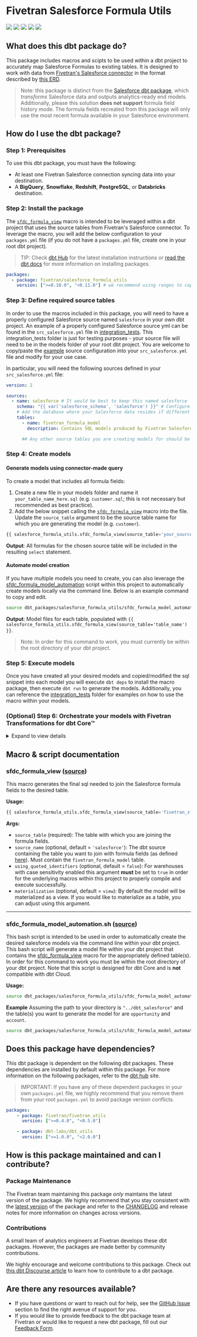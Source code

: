 # Fivetran Salesforce Formula Utils

<p align="left">
    <a alt="License"
        href="https://github.com/fivetran/dbt_salesforce_formula_utils/blob/main/LICENSE">
        <img src="https://img.shields.io/badge/License-Apache%202.0-blue.svg" /></a>
    <a alt="dbt-core">
        <img src="https://img.shields.io/badge/dbt_Core™_version->=1.3.0_,<2.0.0-orange.svg" /></a>
    <a alt="Maintained?">
        <img src="https://img.shields.io/badge/Maintained%3F-yes-green.svg" /></a>
    <a alt="PRs">
        <img src="https://img.shields.io/badge/Contributions-welcome-blueviolet" /></a>
    <a alt="Fivetran Quickstart Compatible"
        href="https://fivetran.com/docs/transformations/dbt/quickstart">
        <img src="https://img.shields.io/badge/Fivetran_Quickstart_Compatible%3F-yes-green.svg" /></a>
</p>

## What does this dbt package do?
This package includes macros and scipts to be used within a dbt project to accurately map Salesforce Formulas to existing tables. It is designed to work with data from [Fivetran's Salesforce connector](https://fivetran.com/docs/applications/salesforce) in the format described by [this ERD](https://fivetran.com/docs/applications/salesforce#schema).

> Note: this package is distinct from the [Salesforce dbt package](https://github.com/fivetran/dbt_salesforce), which _transforms_ Salesforce data and outputs analytics-ready end models.
> Additionally, please this solution **does not support** formula field history mode. The formula fields recreated from this package will only use the most recent formula available in your Salesforce environment.

## How do I use the dbt package?
### Step 1: Prerequisites
To use this dbt package, you must have the following:
- At least one Fivetran Salesforce connection syncing data into your destination.
- A **BigQuery**, **Snowflake**, **Redshift**, **PostgreSQL**, or **Databricks** destination.

### Step 2: Install the package
The [`sfdc_formula_view`](https://github.com/fivetran/dbt_salesforce_formula_utils#sfdc_formula_view-source) macro is intended to be leveraged within a dbt project that uses the source tables from Fivetran's Salesforce connector. To leverage the macro, you will add the below configuration to your `packages.yml` file (if you do not have a `packages.yml` file, create one in your root dbt project).
> TIP: Check [dbt Hub](https://hub.getdbt.com/) for the latest installation instructions or [read the dbt docs](https://docs.getdbt.com/docs/package-management) for more information on installing packages.
```yml
packages:
  - package: fivetran/salesforce_formula_utils
    version: [">=0.10.0", "<0.11.0"] # we recommend using ranges to capture non-breaking changes automatically
```

### Step 3: Define required source tables
In order to use the macros included in this package, you will need to have a properly configured Salesforce source named `salesforce` in your own dbt project. An example of a properly configured Salesforce source yml can be found in the `src_salesforce.yml` file in [integration_tests](https://github.com/fivetran/dbt_salesforce_formula_utils/blob/main/integration_tests/models/src_fivetran_formula.yml). This integration_tests folder is just for testing purposes - your source file will need to be in the models folder of your root dbt project. You are welcome to copy/paste the [example](https://github.com/fivetran/dbt_salesforce_formula_utils/blob/main/integration_tests/models/src_fivetran_formula.yml) source configuration into your `src_salesforce.yml` file and modify for your use case.

In particular, you will need the following sources defined in your `src_salesforce.yml` file:
```yml
version: 2

sources:
  - name: salesforce # It would be best to keep this named salesforce
    schema: "{{ var('salesforce_schema', 'salesforce') }}" # Configure the salesforce_schema var from your dbt_project.yml (alternatively you can hard-code the schema here if only using one Salesforce connection)
    # Add the database where your Salesforce data resides if different from the target database. Eg. 'my_salesforce_database'. By default the target.database is used.
    tables:
      - name: fivetran_formula_model
        description: Contains SQL models produced by Fivetran Salesforce connector

      ## Any other source tables you are creating models for should be defined here as well. They aren't required, but it is best organizational practice and allows Fivetran to compile data lineage graphs
```

### Step 4: Create models
#### Generate models using connector-made query

To create a model that includes all formula fields:
1. Create a new file in your models folder and name it `your_table_name_here.sql` (e.g. `customer.sql`; this is not necessary but recommended as best practice).
2. Add the below snippet calling the [`sfdc_formula_view`](https://github.com/fivetran/dbt_salesforce_formula_utils#sfdc_formula_view-source) macro into the file. Update the `source_table` argument to be the source table name for which you are generating the model (e.g. `customer`).
```sql
{{ salesforce_formula_utils.sfdc_formula_view(source_table='your_source_table_name_here') }}
```

**Output**: All formulas for the chosen source table will be included in the resulting `select` statement.

#### Automate model creation
If you have multiple models you need to create, you can also leverage the [sfdc_formula_model_automation](https://github.com/fivetran/dbt_salesforce_formula_utils#sfdc_formula_model_automationsh-source) script within this project to automatically create models locally via the command line. Below is an example command to copy and edit.

```bash
source dbt_packages/salesforce_formula_utils/sfdc_formula_model_automation.sh "../path/to/directory" "desired_table_1,desired_table_2,desired_table_infinity"
```

**Output**: Model files for each table, populated with `{{ salesforce_formula_utils.sfdc_formula_view(source_table='table_name') }}`.

> Note: In order for this command to work, you must currently be within the root directory of your dbt project.

### Step 5: Execute models
Once you have created all your desired models and copied/modified the sql snippet into each model you will execute `dbt deps` to install the macro package, then execute `dbt run` to generate the models. Additionally, you can reference the [integration_tests](https://github.com/fivetran/dbt_salesforce_formula_utils/tree/main/integration_tests/models) folder for examples on how to use the macro within your models.

### (Optional) Step 6: Orchestrate your models with Fivetran Transformations for dbt Core™
<details><summary>Expand to view details</summary>
<br>

Fivetran offers the ability for you to orchestrate your dbt project through [Fivetran Transformations for dbt Core™](https://fivetran.com/docs/transformations/dbt). Learn how to set up your project for orchestration through Fivetran in our [Transformations for dbt Core setup guides](https://fivetran.com/docs/transformations/dbt#setupguide).
</details>

## Macro & script documentation

### sfdc_formula_view ([source](https://github.com/fivetran/dbt_salesforce_formula_utils/blob/main/macros/sfdc_formula_view.sql))
This macro generates the final sql needed to join the Salesforce formula fields to the desired table.

**Usage:**
```sql
{{ salesforce_formula_utils.sfdc_formula_view(source_table='fivetran_sfdc_example_table') }}
```
**Args:**
* `source_table` (required): The table with which you are joining the formula fields.
* `source_name` (optional, default = `'salesforce'`): The dbt source containing the table you want to join with formula fields (as defined [here](https://github.com/fivetran/dbt_salesforce_formula_utils/tree/main#step-3-define-required-source-tables)). Must contain the `fivetran_formula_model` table.
* `using_quoted_identifiers` (optional, default = `false`): For warehouses with case sensitivity enabled this argument **must** be set to `true` in order for the underlying macros within this project to properly compile and execute successfully.
* `materialization` (optional, default = `view`): By default the model will be materialized as a view. If you would like to materialize as a table, you can adjust using this argument.
----

### sfdc_formula_model_automation.sh ([source](https://github.com/fivetran/dbt_salesforce_formula_utils/blob/main/sfdc_formula_model_automation.sh))
This bash script is intended to be used in order to automatically create the desired salesforce models via the command line within your dbt project. This bash script will generate a model file within your dbt project that contains the [sfdc_formula_view](https://github.com/fivetran/dbt_salesforce_formula_utils/blob/main/macros/sfdc_formula_view.sql) macro for the appropriately defined table(s). In order for this command to work you must be within the root directory of your dbt project. Note that this script is designed for dbt Core and is **not** compatible with dbt Cloud.

**Usage:**
```bash
source dbt_packages/salesforce_formula_utils/sfdc_formula_model_automation.sh "../path/to/directory" "desired_table(s)"
```

**Example**
Assuming the path to your directory is `"../dbt_salesforce"` and the table(s) you want to generate the model for are `opportunity` and `account`.
```bash
source dbt_packages/salesforce_formula_utils/sfdc_formula_model_automation.sh "../dbt_salesforce" "opportunity,account"
```

## Does this package have dependencies?
This dbt package is dependent on the following dbt packages. These dependencies are installed by default within this package. For more information on the following packages, refer to the [dbt hub](https://hub.getdbt.com/) site.
> IMPORTANT: If you have any of these dependent packages in your own `packages.yml` file, we highly recommend that you remove them from your root `packages.yml` to avoid package version conflicts.
```yml
packages:
    - package: fivetran/fivetran_utils
      version: [">=0.4.0", "<0.5.0"]

    - package: dbt-labs/dbt_utils
      version: [">=1.0.0", "<2.0.0"]
```

## How is this package maintained and can I contribute?
### Package Maintenance
The Fivetran team maintaining this package _only_ maintains the latest version of the package. We highly recommend that you stay consistent with the [latest version](https://hub.getdbt.com/fivetran/salesforce_formula_utils/latest/) of the package and refer to the [CHANGELOG](https://github.com/fivetran/dbt_salesforce_formula_utils/blob/main/CHANGELOG.md) and release notes for more information on changes across versions.

### Contributions
A small team of analytics engineers at Fivetran develops these dbt packages. However, the packages are made better by community contributions.

We highly encourage and welcome contributions to this package. Check out [this dbt Discourse article](https://discourse.getdbt.com/t/contributing-to-a-dbt-package/657) to learn how to contribute to a dbt package.

## Are there any resources available?
- If you have questions or want to reach out for help, see the [GitHub Issue](https://github.com/fivetran/dbt_salesforce_formula_utils/issues/new/choose) section to find the right avenue of support for you.
- If you would like to provide feedback to the dbt package team at Fivetran or would like to request a new dbt package, fill out our [Feedback Form](https://www.surveymonkey.com/r/DQ7K7WW).

